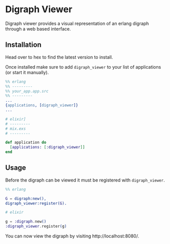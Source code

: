 # Digraph Viewer

Digraph viewer provides a visual representation of an erlang digraph through a web based interface.

## Installation

Head over to hex to find the latest version to install.

Once installed make sure to add `digraph_viewer` to your list of applications (or start it manually).

```erlang
%% erlang
%% ---------
%% your_app.app.src
%% ---------
...
{applications, [digraph_viewer]}
...
```

```elixir
# elixir]
# ---------
# mix.exs
# ---------

def application do
  [applications: [:digraph_viewer]]
end
```

## Usage

Before the digraph can be viewed it must be registered with `digraph_viewer`.

```erlang
%% erlang

G = digraph:new(),
digraph_viewer:register(G).
```

```elixir
# elixir

g = :digraph.new()
:digraph_viewer.register(g)
```

You can now view the digraph by visiting http://localhost:8080/.